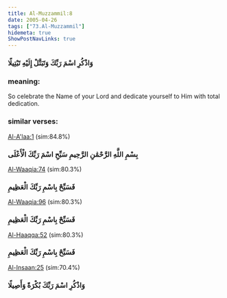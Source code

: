 ```yaml
---
title: Al-Muzzammil:8
date: 2005-04-26
tags: ["73.Al-Muzzammil"]
hidemeta: true 
ShowPostNavLinks: true 
---
```

### وَاذْكُرِ اسْمَ رَبِّكَ وَتَبَتَّلْ إِلَيْهِ تَبْتِيلًا
### meaning: 
So celebrate the Name of your Lord and dedicate yourself to Him with total dedication.
### similar verses: 

[Al-A'laa:1](/87/1) (sim:84.8%)

### بِسْمِ اللَّهِ الرَّحْمَٰنِ الرَّحِيمِ سَبِّحِ اسْمَ رَبِّكَ الْأَعْلَى

[Al-Waaqia:74](/56/74) (sim:80.3%)

### فَسَبِّحْ بِاسْمِ رَبِّكَ الْعَظِيمِ

[Al-Waaqia:96](/56/96) (sim:80.3%)

### فَسَبِّحْ بِاسْمِ رَبِّكَ الْعَظِيمِ

[Al-Haaqqa:52](/69/52) (sim:80.3%)

### فَسَبِّحْ بِاسْمِ رَبِّكَ الْعَظِيمِ

[Al-Insaan:25](/76/25) (sim:70.4%)

### وَاذْكُرِ اسْمَ رَبِّكَ بُكْرَةً وَأَصِيلًا

